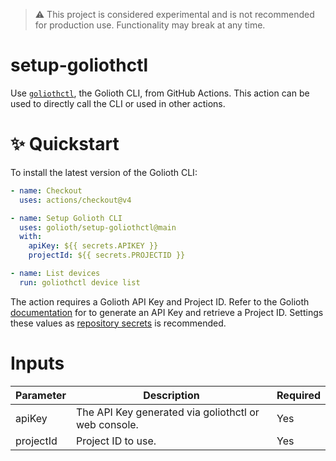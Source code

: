 > :warning: This project is considered experimental and is not recommended for production use. Functionality may break at any time.

# setup-goliothctl

Use [`goliothctl`](https://docs.golioth.io/reference/command-line-tools/goliothctl/goliothctl/), the Golioth CLI, from GitHub Actions. This action can be used to directly call the CLI or used in other actions.

# ✨ Quickstart

To install the latest version of the Golioth CLI:

```yaml
- name: Checkout
  uses: actions/checkout@v4

- name: Setup Golioth CLI
  uses: golioth/setup-goliothctl@main
  with:
    apiKey: ${{ secrets.APIKEY }}
    projectId: ${{ secrets.PROJECTID }}

- name: List devices
  run: goliothctl device list
```

The action requires a Golioth API Key and Project ID. Refer to the Golioth [documentation](https://docs.golioth.io/) for to generate an API Key and retrieve a Project ID. Settings these values as [repository secrets](https://docs.github.com/en/actions/security-guides/using-secrets-in-github-actions) is recommended.

# Inputs

| Parameter | Description | Required |
| --- | --- | --- |
| apiKey | The API Key generated via goliothctl or web console. | Yes | 
| projectId | Project ID to use. | Yes |